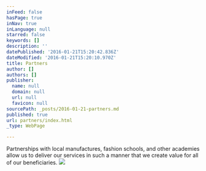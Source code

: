 ```yaml
---
inFeed: false
hasPage: true
inNav: true
inLanguage: null
starred: false
keywords: []
description: ''
datePublished: '2016-01-21T15:20:42.836Z'
dateModified: '2016-01-21T15:20:10.970Z'
title: Partners
author: []
authors: []
publisher:
  name: null
  domain: null
  url: null
  favicon: null
sourcePath: _posts/2016-01-21-partners.md
published: true
url: partners/index.html
_type: WebPage

---
```

Partnerships with local manufactures, fashion schools, and other academies allow us to deliver our services in such a manner that we create value for all of our beneficiaries. ![](https://the-grid-user-content.s3-us-west-2.amazonaws.com/5712597b-8218-4366-b94f-f48fac58fd2f.png)